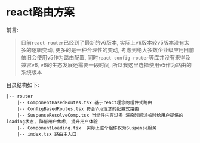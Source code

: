 # react路由方案

前言: 

> 目前```react-router```已经到了最新的v6版本, 实际上v6版本较v5版本没有太多的逻辑变动, 更多的是一种合理性的变动, 考虑到绝大多数企业级应用目前依旧会使用v5作为路由配置, 同时```react-config-router```等库并没有来得及兼容v6, v6的生态发展还需要一段时间, 所以我这里选择使用v5作为路由的系统版本

目录结构如下:

```
|-- router
    |-- ComponentBasedRoutes.tsx 基于react理念的组件式路由
    |-- ConfigBasedRoutes.tsx 符合Vue理念的配置式路由
    |-- SuspenseResolveComp.tsx 当组件内容过多 渲染时间过长时给用户提供的loading状态, 降低用户焦虑, 提升用户体验
    |-- ComponentLoading.tsx  实际上这个组件仅为Suspense服务
    |-- index.tsx 路由主入口
```
